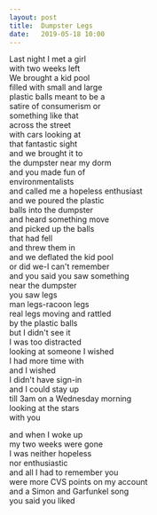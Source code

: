 ```yaml
---
layout: post
title:  Dumpster Legs
date:   2019-05-18 10:00
---
```

Last night I met a girl  
with two weeks left  
We brought a kid pool  
filled with small and large  
plastic balls meant to be a  
satire of consumerism or  
something like that  
across the street  
with cars looking at  
that fantastic sight  
and we brought it to  
the dumpster near my dorm  
and you made fun of  
environmentalists  
and called me a
hopeless enthusiast  
and we poured the plastic  
balls into the dumpster  
and heard something move  
and picked up the balls  
that had fell  
and threw them in  
and we deflated the kid pool  
or did we-I can't remember  
and you said you saw
something  
near the dumpster  
you saw legs  
man legs-racoon legs  
real legs moving and rattled  
by the plastic balls  
but I didn't see it  
I was too distracted  
looking at someone I wished  
I had more time with  
and I wished  
I didn't have sign-in   
and I could stay up  
till 3am on a Wednesday morning  
looking at the stars  
with you  

and when I woke up  
my two weeks were gone  
I was neither hopeless  
nor enthusiastic   
and all I had to remember you  
were more CVS points on my account  
and a Simon and Garfunkel song  
you said you liked  

